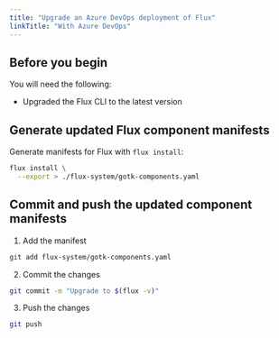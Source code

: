 ```yaml
---
title: "Upgrade an Azure DevOps deployment of Flux"
linkTitle: "With Azure DevOps"
---
```


## Before you begin

You will need the following:

- Upgraded the Flux CLI to the latest version

## Generate updated Flux component manifests

Generate manifests for Flux with ``flux install``:

```bash
flux install \
  --export > ./flux-system/gotk-components.yaml
```

## Commit and push the updated component manifests

1. Add the manifest
  ```bash
  git add flux-system/gotk-components.yaml
  ```

2. Commit the changes
  ```bash
  git commit -m "Upgrade to $(flux -v)"
  ```

3. Push the changes
  ```bash
  git push
  ```
